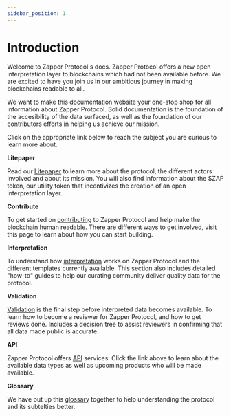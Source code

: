 ```yaml
---
sidebar_position: 1
---
```


# Introduction

Welcome to Zapper Protocol's docs. Zapper Protocol offers a new open interpretation layer to blockchains which had not been available before. We are excited to have you join us in our ambitious journey in making blockchains readable to all. 

We want to make this documentation website your one-stop shop for all information about Zapper Protocol. Solid documentation is the foundation of the accesibility of the data surfaced, as well as the foundation of our contributors efforts in helping us achieve our mission. 

Click on the appropriate link below to reach the subject you are curious to learn more about. 

**Litepaper**

Read our [Litepaper](https://protocol.zapper.xyz/docs/litepaper) to learn more about the protocol, the different actors involved and about its mission. You will also find information about the $ZAP token, our utility token that incentivizes the creation of an open interpretation layer.

**Contribute**

To get started on [contributing](https://protocol-docs-git-fredlach-final-countdown-zapper-fi.vercel.app/docs/Interpretation/contribute) to Zapper Protocol and help make the blockchain human readable. There are different ways to get involved, visit this page to learn about how you can start building. 

**Interpretation**

To understand how [interpretation](https://protocol.zapper.xyz/docs/interpretation/overview) works on Zapper Protocol and the different templates currently available. This section also includes detailed "how-to" guides to help our curating community deliver quality data for the protocol. 

**Validation**

[Validation](https://protocol.zapper.xyz/docs/Interpretation/event-interpretation/reviewer-guide/becoming-a-reviewer) is the final step before interpreted data becomes available. To learn how to become a reviewer for Zapper Protocol, and how to get reviews done. Includes a decision tree to assist reviewers in confirming that all data made public is accurate. 

**API**

Zapper Protocol offers [API](https://protocol.zapper.xyz/docs/api-intro) services. Click the link above to learn about the available data types as well as upcoming products who will be made available. 

**Glossary**

We have put up this [glossary](https://protocol.zapper.xyz/docs/Interpretation/event-interpretation/reviewer-guide/becoming-a-reviewer) together to help understanding the protocol and its subtelties better. 
